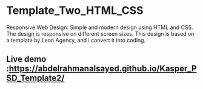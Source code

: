# Template_Two_HTML_CSS
Responsive Web Design: Simple and modern design using HTML and CSS. The design is responsive on different screen sizes.
This design is based on a template by Leon Agency, and i convert it into coding.
## Live demo :https://abdelrahmanalsayed.github.io/Kasper_PSD_Template2/

